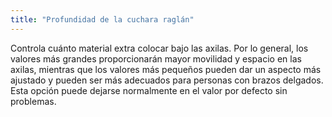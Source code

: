 ```yaml
---
title: "Profundidad de la cuchara raglán"
---
```


Controla cuánto material extra colocar bajo las axilas. Por lo general, los valores más grandes proporcionarán mayor movilidad y espacio en las axilas, mientras que los valores más pequeños pueden dar un aspecto más ajustado y pueden ser más adecuados para personas con brazos delgados. Esta opción puede dejarse normalmente en el valor por defecto sin problemas.

